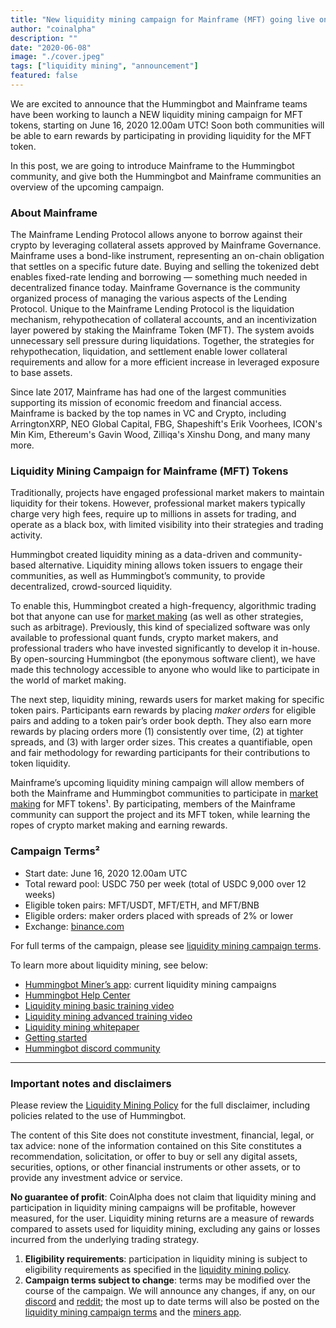 ```yaml
---
title: "New liquidity mining campaign for Mainframe (MFT) going live on June 16, 2020!"
author: "coinalpha"
description: ""
date: "2020-06-08"
image: "./cover.jpeg"
tags: ["liquidity mining", "announcement"]
featured: false
---
```


We are excited to announce that the Hummingbot and Mainframe teams have been working to launch a NEW liquidity mining campaign for MFT tokens, starting on June 16, 2020 12.00am UTC! Soon both communities will be able to earn rewards by participating in providing liquidity for the MFT token.

In this post, we are going to introduce Mainframe to the Hummingbot community, and give both the Hummingbot and Mainframe communities an overview of the upcoming campaign.

### About Mainframe

The Mainframe Lending Protocol allows anyone to borrow against their crypto by leveraging collateral assets approved by Mainframe Governance. Mainframe uses a bond-like instrument, representing an on-chain obligation that settles on a specific future date. Buying and selling the tokenized debt enables fixed-rate lending and borrowing — something much needed in decentralized finance today. Mainframe Governance is the community organized process of managing the various aspects of the Lending Protocol. Unique to the Mainframe Lending Protocol is the liquidation mechanism, rehypothecation of collateral accounts, and an incentivization layer powered by staking the Mainframe Token (MFT). The system avoids unnecessary sell pressure during liquidations. Together, the strategies for rehypothecation, liquidation, and settlement enable lower collateral requirements and allow for a more efficient increase in leveraged exposure to base assets.

Since late 2017, Mainframe has had one of the largest communities supporting its mission of economic freedom and financial access. Mainframe is backed by the top names in VC and Crypto, including ArringtonXRP, NEO Global Capital, FBG, Shapeshift's Erik Voorhees, ICON's Min Kim, Ethereum's Gavin Wood, Zilliqa's Xinshu Dong, and many many more.

<!-- more -->

### Liquidity Mining Campaign for Mainframe (MFT) Tokens

Traditionally, projects have engaged professional market makers to maintain liquidity for their tokens. However, professional market makers typically charge very high fees, require up to millions in assets for trading, and operate as a black box, with limited visibility into their strategies and trading activity.

Hummingbot created liquidity mining as a data-driven and community-based alternative.  Liquidity mining allows token issuers to engage their communities, as well as Hummingbot’s community, to provide decentralized, crowd-sourced liquidity.

To enable this, Hummingbot created a high-frequency, algorithmic trading bot that anyone can use for [market making](https://docs.hummingbot.io/resources/faq/#what-is-market-making) (as well as other strategies, such as arbitrage).  Previously, this kind of specialized software was only available to professional quant funds, crypto market makers, and professional traders who have invested significantly to develop it in-house.  By open-sourcing Hummingbot (the eponymous software client), we have made this technology accessible to anyone who would like to participate in the world of market making.

The next step, liquidity mining, rewards users for market making for specific token pairs.  Participants earn rewards by placing *maker orders* for eligible pairs and adding to a token pair’s order book depth.  They also earn more rewards by placing orders more (1) consistently over time, (2) at tighter spreads, and (3) with larger order sizes.  This creates a quantifiable, open and fair methodology for rewarding participants for their contributions to token liquidity.

Mainframe’s upcoming liquidity mining campaign will allow members of both the Mainframe and Hummingbot communities to participate in [market making](https://docs.hummingbot.io/resources/faq/#what-is-market-making) for MFT tokens¹.  By participating, members of the Mainframe community can support the project and its MFT token, while learning the ropes of crypto market making and earning rewards.  

### Campaign Terms²

- Start date: June 16, 2020 12.00am UTC
- Total reward pool: USDC 750 per week (total of USDC 9,000 over 12 weeks)
- Eligible token pairs: MFT/USDT, MFT/ETH, and MFT/BNB
- Eligible orders: maker orders placed with spreads of 2% or lower
- Exchange: [binance.com](https://www.binance.com/en/register?ref=FQQNNGCD)

For full terms of the campaign, please see [liquidity mining campaign terms](https://docs.hummingbot.io/miner/liquidity-mining/current-rewards&terms/#current-campaign-terms).



To learn more about liquidity mining, see below:
- [Hummingbot Miner’s app](https://miners.hummingbot.io): current liquidity mining campaigns
- [Hummingbot Help Center](https://hummingbot.zendesk.com/hc/en-us)
- [Liquidity mining basic training video](https://www.youtube.com/watch?v=QksultmszQM)
- [Liquidity mining advanced training video](https://youtu.be/0I-M_k0mVf8)
- [Liquidity mining whitepaper](https://bit.ly/liquiditymining)
- [Getting started](https://hummingbot.io/academy/quickstart/)
- [Hummingbot discord community](https://discord.hummingbot.io)

---

### Important notes and disclaimers

Please review the [Liquidity Mining Policy](/liquidity-mining-policy/) for the full disclaimer, including policies related to the use of Hummingbot.

The content of this Site does not constitute investment, financial, legal, or tax advice: none of the information contained on this Site constitutes a recommendation, solicitation, or offer to buy or sell any digital assets, securities, options, or other financial instruments or other assets, or to provide any investment advice or service.

**No guarantee of profit**: CoinAlpha does not claim that liquidity mining and participation in liquidity mining campaigns will be profitable, however measured, for the user.  Liquidity mining returns are a measure of rewards compared to assets used for liquidity mining, excluding any gains or losses incurred from the underlying trading strategy.

1. **Eligibility requirements**: participation in liquidity mining is subject to eligibility requirements as specified in the [liquidity mining policy](https://hummingbot.io/liquidity-mining-policy/).
2. **Campaign terms subject to change**: terms may be modified over the course of the campaign. We will announce any changes, if any, on our [discord](https://discord.hummingbot.io) and [reddit](https://www.reddit.com/r/Hummingbot/); the most up to date terms will also be posted on the [liquidity mining campaign terms](https://docs.hummingbot.io/miner/liquidity-mining/current-rewards&terms/#current-campaign-terms) and the [miners app](https://miners.hummingbot.io).
